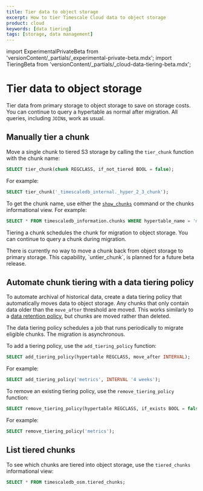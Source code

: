 ```yaml
---
title: Tier data to object storage
excerpt: How to tier Timescale Cloud data to object storage
product: cloud
keywords: [data tiering]
tags: [storage, data management]
---
```


import ExperimentalPrivateBeta from 'versionContent/_partials/_experimental-private-beta.mdx';
import TieringBeta from 'versionContent/_partials/_cloud-data-tiering-beta.mdx';

# Tier data to object storage

Tier data from primary storage to object storage to save on storage costs. You
can continue to query a hypertable as normal after migration. All queries,
including `JOIN`s, work as usual.

<ExperimentalPrivateBeta />
<TieringBeta />

## Manually tier a chunk

Move a single chunk to tiered S3 storage by calling the `tier_chunk` function
with the chunk name:

```sql
SELECT tier_chunk(chunk REGCLASS, if_not_tiered BOOL = false);
```

For example:

```sql
SELECT tier_chunk('_timescaledb_internal._hyper_2_3_chunk');
```

To get the chunk name, use either the [`show_chunks`][show_chunks] command or
the chunks informational view. For example:

```sql
SELECT * FROM timescaledb_information.chunks WHERE hypertable_name = 'metrics';
```

Tiering a chunk schedules the chunk for migration to object storage. You can
continue to query a chunk during migration.

<highlight type="warning">
There is currently no way to move a chunk back from object storage to primary
storage. This capability, `untier_chunk`, is planned for a future beta
release.
</highlight>

## Automate chunk tiering with a data tiering policy

To automate archival of historical data, create a data tiering policy that
automatically moves data to object storage. Any chunks that only contain data
older than the `move_after` threshold are moved. This works similarly to a [data
retention policy][data-retention], but chunks are moved rather than deleted.

The data tiering policy schedules a job that runs periodically to migrate
eligible chunks. The migration is asynchronous.

To add a tiering policy, use the `add_tiering_policy` function:

```sql
SELECT add_tiering_policy(hypertable REGCLASS, move_after INTERVAL);
```

For example:

```sql
SELECT add_tiering_policy('metrics', INTERVAL '4 weeks');
```

To remove an existing tiering policy, use the `remove_tiering_policy` function:

```sql
SELECT remove_tiering_policy(hypertable REGCLASS, if_exists BOOL = false);
```

For example:

```sql
SELECT remove_tiering_policy('metrics');
```

## List tiered chunks

To see which chunks are tiered into object storage, use the `tiered_chunks`
informational view:

```sql
SELECT * FROM timescaledb_osm.tiered_chunks;
```

[data-retention]: /timescaledb/:currentVersion:/how-to-guides/data-retention/
[show_chunks]: /api/:currentVersion:/hypertable/show_chunks/
